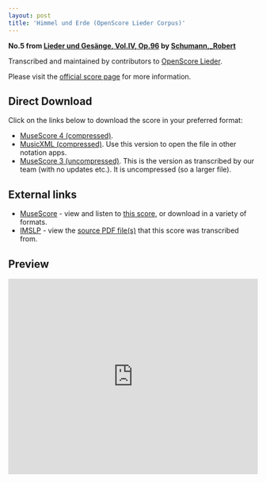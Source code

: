 ```yaml
---
layout: post
title: 'Himmel und Erde (OpenScore Lieder Corpus)'
---
```


__No.5 from [Lieder und Gesänge, Vol.IV, Op.96](https://fourscoreandmore.org/openscore/lieder/Schumann,_Robert/Lieder_und_Ges%C3%A4nge,_Vol.IV,_Op.96/) by [Schumann,_Robert](https://fourscoreandmore.org/openscore/lieder/Schumann,_Robert)__

Transcribed and maintained by contributors to [OpenScore Lieder].

Please visit the [official score page] for more information.

[official score page]: https://musescore.com/openscore-lieder-corpus/scores/6985082
[OpenScore Lieder]: https://musescore.com/openscore-lieder-corpus

## Direct Download

Click on the links below to download the score in your preferred format:
- [MuseScore 4 (compressed)](https://fourscoreandmore.org/openscore/lieder/Schumann,_Robert/Lieder_und_Ges%C3%A4nge,_Vol.IV,_Op.96/5_Himmel_und_Erde.mscz).
- [MusicXML (compressed)](https://fourscoreandmore.org/openscore/lieder/Schumann,_Robert/Lieder_und_Ges%C3%A4nge,_Vol.IV,_Op.96/5_Himmel_und_Erde.mxl). Use this version to open the file in other notation apps.
- [MuseScore 3 (uncompressed)](https://raw.githubusercontent.com/OpenScore/Lieder/refs/heads/main/scores/Schumann,_Robert/Lieder_und_Ges%C3%A4nge,_Vol.IV,_Op.96/5_Himmel_und_Erde/lc6985082.mscx). This is the version as transcribed by our team (with no updates etc.). It is uncompressed (so a larger file).

## External links

- [MuseScore] - view and listen to [this score][MuseScore], or download in a variety of formats.
- [IMSLP] - view the [source PDF file(s)][IMSLP] that this score was transcribed from.

[MuseScore]: https://musescore.com/score/6985082
[IMSLP]: https://imslp.org/wiki/Special:ReverseLookup/271883

## Preview

<iframe width="100%" height="394" src="https://musescore.com/openscore-lieder-corpus/scores/6985082/embed" frameborder="0" allowfullscreen allow="autoplay; fullscreen"></iframe>
